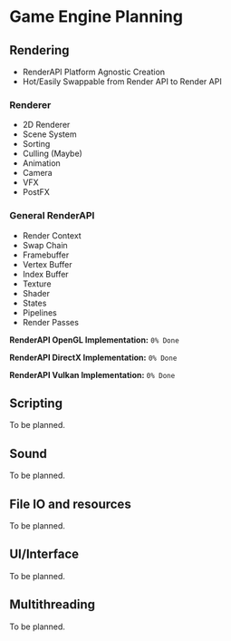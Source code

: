 # Game Engine Planning

## Rendering

- RenderAPI Platform Agnostic Creation
- Hot/Easily Swappable from Render API to Render API

### Renderer
- 2D Renderer
- Scene System
- Sorting
- Culling (Maybe)
- Animation
- Camera
- VFX
- PostFX

### General RenderAPI
- Render Context
- Swap Chain
- Framebuffer
- Vertex Buffer
- Index Buffer
- Texture
- Shader
- States
- Pipelines
- Render Passes

**RenderAPI OpenGL Implementation:** `0% Done`

**RenderAPI DirectX Implementation:** `0% Done`

**RenderAPI Vulkan Implementation:** `0% Done`



## Scripting

To be planned.

## Sound

To be planned.

## File IO and resources

To be planned.

## UI/Interface

To be planned.

## Multithreading

To be planned.
